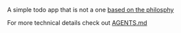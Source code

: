 A simple todo app that is not a one
[based on the philosphy](https://github.com/todotxt/todo.txt)

For more technical details check out [AGENTS.md](/AGENTS.md)
